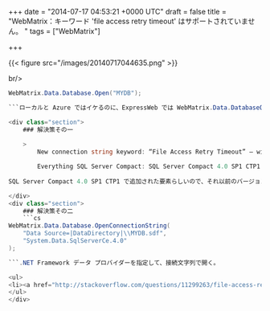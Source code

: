 
+++
date = "2014-07-17 04:53:21 +0000 UTC"
draft = false
title = "WebMatrix：キーワード &#39;file access retry timeout&#39; はサポートされていません。 "
tags = ["WebMatrix"]

+++


{{< figure src="/images/20140717044635.png"  >}}

br/>

```cs
WebMatrix.Data.Database.Open("MYDB");

```ローカルと Azure ではイケるのに、ExpressWeb では WebMatrix.Data.DatabaseOpen() が失敗する件について。

<div class="section">
    ### 解決策その一
    
    >
        New connection string keyword: “File Access Retry Timeout” – will reattempt connection open from 0 – 30 seconds, with a default value of 0.

        Everything SQL Server Compact: SQL Server Compact 4.0 SP1 CTP1 available
    
SQL Server Compact 4.0 SP1 CTP1 で追加された要素らしいので、それ以前のバージョンを利用する。

</div>
<div class="section">
    ### 解決策その二
    ```cs
WebMatrix.Data.Database.OpenConnectionString(
    "Data Source=|DataDirectory|\\MYDB.sdf",
    "System.Data.SqlServerCe.4.0"
);

```.NET Framework データ プロバイダーを指定して、接続文字列で開く。

<ul>
<li><a href="http://stackoverflow.com/questions/11299263/file-access-retry-timeout-asp-net-webpages-razor-c">File access retry timeout (ASP.NET WebPages/Razor/C#) - Stack Overflow</a></li>
</ul>
</div>

